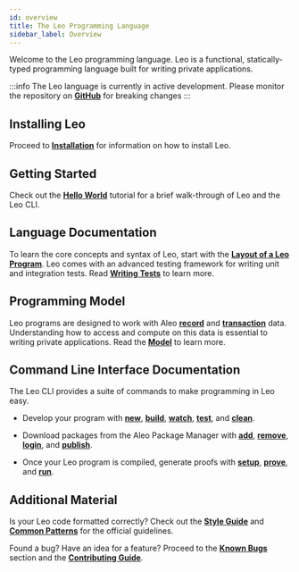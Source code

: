 ```yaml
---
id: overview
title: The Leo Programming Language
sidebar_label: Overview
---
```


Welcome to the Leo programming language. Leo is a functional, statically-typed programming language built
for writing private applications.

:::info
The Leo language is currently in active development. Please monitor the repository on [**GitHub**](https://github.com/AleoHQ/leo) for breaking changes
:::

## Installing Leo

Proceed to [**Installation**](01_installation.md) for information on how to install Leo.

## Getting Started

Check out the [**Hello World**](02_hello_world.md) tutorial for a brief walk-through of Leo and the Leo CLI.

## Language Documentation

To learn the core concepts and syntax of Leo, start with the [**Layout of a Leo Program**](../language/01_layout.md).
Leo comes with an advanced testing framework for writing unit and integration tests. Read [**Writing Tests**](../language/12_tests.md) to learn more.

## Programming Model

Leo programs are designed to work with Aleo [**record**](../../aleo/concepts/02_records.md) and [**transaction**](../../aleo/concepts/03_transactions.md) data. 
Understanding how to access and compute on this data is essential to writing private applications. 
Read the [**Model**](../programming_model/00_model.md) to learn more.

## Command Line Interface Documentation

The Leo CLI provides a suite of commands to make programming in Leo easy.

- Develop your program with [**new**](../cli/01_new.md), [**build**](../cli/03_build.md), [**watch**](../cli/04_watch.md), 
[**test**](../cli/05_test.md), and [**clean**](../cli/15_clean.md).

- Download packages from the Aleo Package Manager with [**add**](../cli/11_add.md), [**remove**](../cli/12_remove.md), [**login**](../cli/09_login.md), and [**publish**](../cli/13_publish.md).

- Once your Leo program is compiled, generate proofs with [**setup**](../cli/06_setup.md), [**prove**](../cli/07_prove.md), and [**run**](../cli/08_run.md).

## Additional Material

Is your Leo code formatted correctly? Check out the [**Style Guide**](../additional_material/00_style.md) and [**Common Patterns**](../additional_material/01_common.md) for the official guidelines.

Found a bug? Have an idea for a feature? Proceed to the [**Known Bugs**](../additional_material/02_bugs.md) section and the [**Contributing Guide**](../additional_material/03_contributing.md).